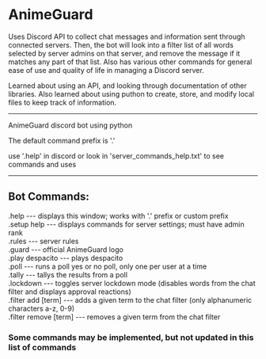 # AnimeGuard

Uses Discord API to collect chat messages and information sent through connected servers. Then, the bot will look into a filter list of all words selected by server admins on that server, and remove the message if it matches any part of that list. Also has various other commands for general ease of use and quality of life in managing a Discord server.

Learned about using an API, and looking through documentation of other libraries. Also learned about using puthon to create, store, and modify local files to keep track of information.


<hr/>


AnimeGuard discord bot using python

The default command prefix is '.'

use '.help' in discord or look in 'server_commands_help.txt' to see commands and uses


<hr/>

## Bot Commands:
.help --- displays this window; works with '.' prefix or custom prefix <br/>
.setup help --- displays commands for server settings; must have admin rank <br/>
.rules --- server rules <br/>
.guard --- official AnimeGuard logo <br/>
.play despacito --- plays despacito <br/>
.poll --- runs a poll yes or no poll, only one per user at a time <br/>
.tally --- tallys the results from a poll <br/>
.lockdown --- toggles server lockdown mode (disables words from the chat filter and displays approval reactions) <br/>
.filter add [term] --- adds a given term to the chat filter (only alphanumeric characters a-z, 0-9) <br/>
.filter remove [term] --- removes a given term from the chat filter <br/>

### Some commands may be implemented, but not updated in this list of commands

